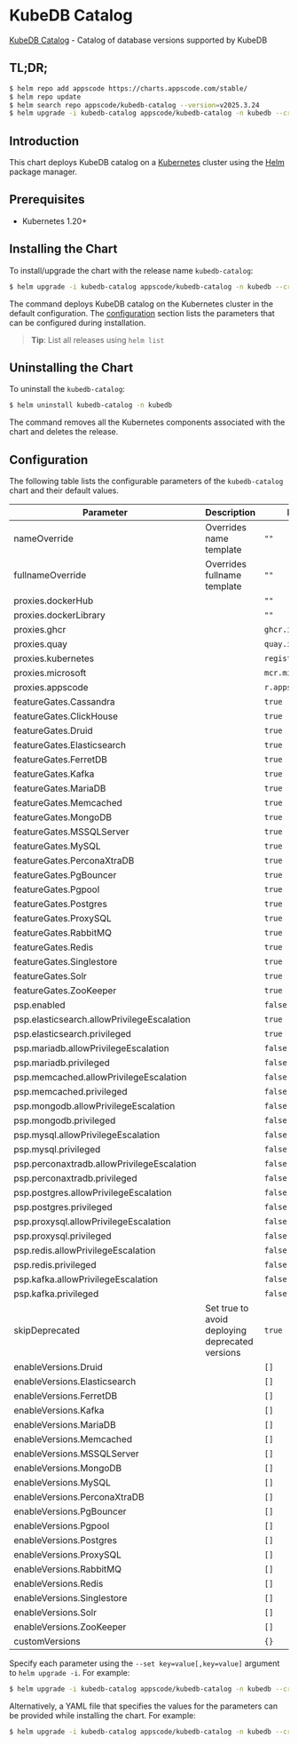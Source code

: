 # KubeDB Catalog

[KubeDB Catalog](https://github.com/kubedb) - Catalog of database versions supported by KubeDB

## TL;DR;

```bash
$ helm repo add appscode https://charts.appscode.com/stable/
$ helm repo update
$ helm search repo appscode/kubedb-catalog --version=v2025.3.24
$ helm upgrade -i kubedb-catalog appscode/kubedb-catalog -n kubedb --create-namespace --version=v2025.3.24
```

## Introduction

This chart deploys KubeDB catalog on a [Kubernetes](http://kubernetes.io) cluster using the [Helm](https://helm.sh) package manager.

## Prerequisites

- Kubernetes 1.20+

## Installing the Chart

To install/upgrade the chart with the release name `kubedb-catalog`:

```bash
$ helm upgrade -i kubedb-catalog appscode/kubedb-catalog -n kubedb --create-namespace --version=v2025.3.24
```

The command deploys KubeDB catalog on the Kubernetes cluster in the default configuration. The [configuration](#configuration) section lists the parameters that can be configured during installation.

> **Tip**: List all releases using `helm list`

## Uninstalling the Chart

To uninstall the `kubedb-catalog`:

```bash
$ helm uninstall kubedb-catalog -n kubedb
```

The command removes all the Kubernetes components associated with the chart and deletes the release.

## Configuration

The following table lists the configurable parameters of the `kubedb-catalog` chart and their default values.

|                 Parameter                  |                   Description                   |            Default             |
|--------------------------------------------|-------------------------------------------------|--------------------------------|
| nameOverride                               | Overrides name template                         | <code>""</code>                |
| fullnameOverride                           | Overrides fullname template                     | <code>""</code>                |
| proxies.dockerHub                          |                                                 | <code>""</code>                |
| proxies.dockerLibrary                      |                                                 | <code>""</code>                |
| proxies.ghcr                               |                                                 | <code>ghcr.io</code>           |
| proxies.quay                               |                                                 | <code>quay.io</code>           |
| proxies.kubernetes                         |                                                 | <code>registry.k8s.io</code>   |
| proxies.microsoft                          |                                                 | <code>mcr.microsoft.com</code> |
| proxies.appscode                           |                                                 | <code>r.appscode.com</code>    |
| featureGates.Cassandra                     |                                                 | <code>true</code>              |
| featureGates.ClickHouse                    |                                                 | <code>true</code>              |
| featureGates.Druid                         |                                                 | <code>true</code>              |
| featureGates.Elasticsearch                 |                                                 | <code>true</code>              |
| featureGates.FerretDB                      |                                                 | <code>true</code>              |
| featureGates.Kafka                         |                                                 | <code>true</code>              |
| featureGates.MariaDB                       |                                                 | <code>true</code>              |
| featureGates.Memcached                     |                                                 | <code>true</code>              |
| featureGates.MongoDB                       |                                                 | <code>true</code>              |
| featureGates.MSSQLServer                   |                                                 | <code>true</code>              |
| featureGates.MySQL                         |                                                 | <code>true</code>              |
| featureGates.PerconaXtraDB                 |                                                 | <code>true</code>              |
| featureGates.PgBouncer                     |                                                 | <code>true</code>              |
| featureGates.Pgpool                        |                                                 | <code>true</code>              |
| featureGates.Postgres                      |                                                 | <code>true</code>              |
| featureGates.ProxySQL                      |                                                 | <code>true</code>              |
| featureGates.RabbitMQ                      |                                                 | <code>true</code>              |
| featureGates.Redis                         |                                                 | <code>true</code>              |
| featureGates.Singlestore                   |                                                 | <code>true</code>              |
| featureGates.Solr                          |                                                 | <code>true</code>              |
| featureGates.ZooKeeper                     |                                                 | <code>true</code>              |
| psp.enabled                                |                                                 | <code>false</code>             |
| psp.elasticsearch.allowPrivilegeEscalation |                                                 | <code>true</code>              |
| psp.elasticsearch.privileged               |                                                 | <code>true</code>              |
| psp.mariadb.allowPrivilegeEscalation       |                                                 | <code>false</code>             |
| psp.mariadb.privileged                     |                                                 | <code>false</code>             |
| psp.memcached.allowPrivilegeEscalation     |                                                 | <code>false</code>             |
| psp.memcached.privileged                   |                                                 | <code>false</code>             |
| psp.mongodb.allowPrivilegeEscalation       |                                                 | <code>false</code>             |
| psp.mongodb.privileged                     |                                                 | <code>false</code>             |
| psp.mysql.allowPrivilegeEscalation         |                                                 | <code>false</code>             |
| psp.mysql.privileged                       |                                                 | <code>false</code>             |
| psp.perconaxtradb.allowPrivilegeEscalation |                                                 | <code>false</code>             |
| psp.perconaxtradb.privileged               |                                                 | <code>false</code>             |
| psp.postgres.allowPrivilegeEscalation      |                                                 | <code>false</code>             |
| psp.postgres.privileged                    |                                                 | <code>false</code>             |
| psp.proxysql.allowPrivilegeEscalation      |                                                 | <code>false</code>             |
| psp.proxysql.privileged                    |                                                 | <code>false</code>             |
| psp.redis.allowPrivilegeEscalation         |                                                 | <code>false</code>             |
| psp.redis.privileged                       |                                                 | <code>false</code>             |
| psp.kafka.allowPrivilegeEscalation         |                                                 | <code>false</code>             |
| psp.kafka.privileged                       |                                                 | <code>false</code>             |
| skipDeprecated                             | Set true to avoid deploying deprecated versions | <code>true</code>              |
| enableVersions.Druid                       |                                                 | <code>[]</code>                |
| enableVersions.Elasticsearch               |                                                 | <code>[]</code>                |
| enableVersions.FerretDB                    |                                                 | <code>[]</code>                |
| enableVersions.Kafka                       |                                                 | <code>[]</code>                |
| enableVersions.MariaDB                     |                                                 | <code>[]</code>                |
| enableVersions.Memcached                   |                                                 | <code>[]</code>                |
| enableVersions.MSSQLServer                 |                                                 | <code>[]</code>                |
| enableVersions.MongoDB                     |                                                 | <code>[]</code>                |
| enableVersions.MySQL                       |                                                 | <code>[]</code>                |
| enableVersions.PerconaXtraDB               |                                                 | <code>[]</code>                |
| enableVersions.PgBouncer                   |                                                 | <code>[]</code>                |
| enableVersions.Pgpool                      |                                                 | <code>[]</code>                |
| enableVersions.Postgres                    |                                                 | <code>[]</code>                |
| enableVersions.ProxySQL                    |                                                 | <code>[]</code>                |
| enableVersions.RabbitMQ                    |                                                 | <code>[]</code>                |
| enableVersions.Redis                       |                                                 | <code>[]</code>                |
| enableVersions.Singlestore                 |                                                 | <code>[]</code>                |
| enableVersions.Solr                        |                                                 | <code>[]</code>                |
| enableVersions.ZooKeeper                   |                                                 | <code>[]</code>                |
| customVersions                             |                                                 | <code>{}</code>                |


Specify each parameter using the `--set key=value[,key=value]` argument to `helm upgrade -i`. For example:

```bash
$ helm upgrade -i kubedb-catalog appscode/kubedb-catalog -n kubedb --create-namespace --version=v2025.3.24 --set proxies.ghcr=ghcr.io
```

Alternatively, a YAML file that specifies the values for the parameters can be provided while
installing the chart. For example:

```bash
$ helm upgrade -i kubedb-catalog appscode/kubedb-catalog -n kubedb --create-namespace --version=v2025.3.24 --values values.yaml
```
